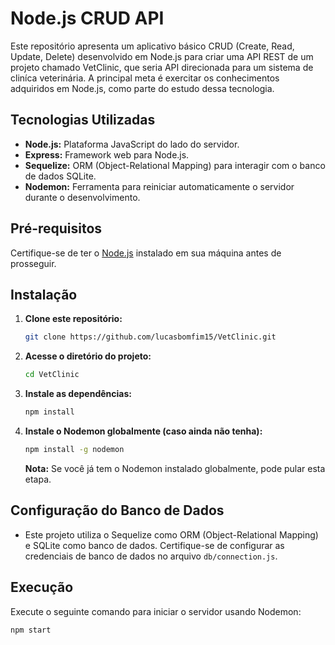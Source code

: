 # Node.js CRUD API


Este repositório apresenta um aplicativo básico CRUD (Create, Read, Update, Delete) desenvolvido em Node.js para criar uma API REST de um projeto chamado VetClinic, que seria API direcionada para um sistema de cliníca veterinária. A principal meta é exercitar os conhecimentos adquiridos em Node.js, como parte do estudo dessa tecnologia.



## Tecnologias Utilizadas

- **Node.js:** Plataforma JavaScript do lado do servidor.
- **Express:** Framework web para Node.js.
- **Sequelize:** ORM (Object-Relational Mapping) para interagir com o banco de dados SQLite.
- **Nodemon:** Ferramenta para reiniciar automaticamente o servidor durante o desenvolvimento.

## Pré-requisitos

Certifique-se de ter o [Node.js](https://nodejs.org/) instalado em sua máquina antes de prosseguir.

## Instalação

1. **Clone este repositório:**

    ```bash
    git clone https://github.com/lucasbomfim15/VetClinic.git
    ```

2. **Acesse o diretório do projeto:**

    ```bash
    cd VetClinic
    ```

3. **Instale as dependências:**

    ```bash
    npm install
    ```

4. **Instale o Nodemon globalmente (caso ainda não tenha):**

    ```bash
    npm install -g nodemon
    ```

    **Nota:** Se você já tem o Nodemon instalado globalmente, pode pular esta etapa.

## Configuração do Banco de Dados

- Este projeto utiliza o Sequelize como ORM (Object-Relational Mapping) e SQLite como banco de dados. Certifique-se de configurar as credenciais de banco de dados no arquivo `db/connection.js`.

## Execução

Execute o seguinte comando para iniciar o servidor usando Nodemon:

```bash
npm start
